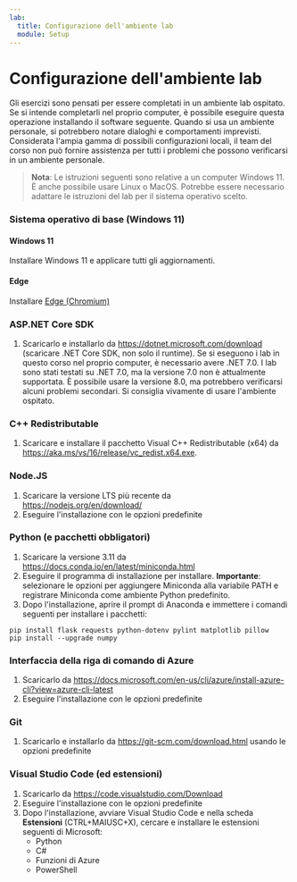 ```yaml
---
lab:
  title: Configurazione dell'ambiente lab
  module: Setup
---
```


# Configurazione dell'ambiente lab

Gli esercizi sono pensati per essere completati in un ambiente lab ospitato. Se si intende completarli nel proprio computer, è possibile eseguire questa operazione installando il software seguente. Quando si usa un ambiente personale, si potrebbero notare dialoghi e comportamenti imprevisti. Considerata l'ampia gamma di possibili configurazioni locali, il team del corso non può fornire assistenza per tutti i problemi che possono verificarsi in un ambiente personale.

> **Nota**: Le istruzioni seguenti sono relative a un computer Windows 11. È anche possibile usare Linux o MacOS. Potrebbe essere necessario adattare le istruzioni del lab per il sistema operativo scelto.

### Sistema operativo di base (Windows 11)

#### Windows 11

Installare Windows 11 e applicare tutti gli aggiornamenti.

#### Edge

Installare [Edge (Chromium)](https://microsoft.com/edge)

### ASP.NET Core SDK

1. Scaricarlo e installarlo da https://dotnet.microsoft.com/download (scaricare .NET Core SDK, non solo il runtime). Se si eseguono i lab in questo corso nel proprio computer, è necessario avere .NET 7.0. I lab sono stati testati su .NET 7.0, ma la versione 7.0 non è attualmente supportata. È possibile usare la versione 8.0, ma potrebbero verificarsi alcuni problemi secondari. Si consiglia vivamente di usare l'ambiente ospitato.

### C++ Redistributable

1. Scaricare e installare il pacchetto Visual C++ Redistributable (x64) da https://aka.ms/vs/16/release/vc_redist.x64.exe.

### Node.JS

1. Scaricare la versione LTS più recente da https://nodejs.org/en/download/ 
2. Eseguire l'installazione con le opzioni predefinite

### Python (e pacchetti obbligatori)

1. Scaricare la versione 3.11 da https://docs.conda.io/en/latest/miniconda.html 
2. Eseguire il programma di installazione per installare. **Importante**: selezionare le opzioni per aggiungere Miniconda alla variabile PATH e registrare Miniconda come ambiente Python predefinito.
3. Dopo l'installazione, aprire il prompt di Anaconda e immettere i comandi seguenti per installare i pacchetti: 

```
pip install flask requests python-dotenv pylint matplotlib pillow
pip install --upgrade numpy
```

### Interfaccia della riga di comando di Azure

1. Scaricarlo da https://docs.microsoft.com/en-us/cli/azure/install-azure-cli?view=azure-cli-latest 
2. Eseguire l'installazione con le opzioni predefinite

### Git

1. Scaricarlo e installarlo da https://git-scm.com/download.html usando le opzioni predefinite


### Visual Studio Code (ed estensioni)

1. Scaricarlo da https://code.visualstudio.com/Download 
2. Eseguire l'installazione con le opzioni predefinite 
3. Dopo l'installazione, avviare Visual Studio Code e nella scheda **Estensioni** (CTRL+MAIUSC+X), cercare e installare le estensioni seguenti di Microsoft:
    - Python
    - C#
    - Funzioni di Azure
    - PowerShell
